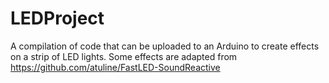 # LEDProject
A compilation of code that can be uploaded to an Arduino to create effects on a strip of LED lights. Some effects are adapted from https://github.com/atuline/FastLED-SoundReactive

